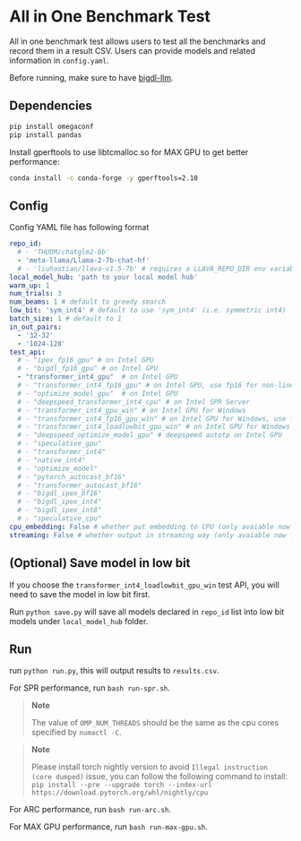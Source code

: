 # All in One Benchmark Test

All in one benchmark test allows users to test all the benchmarks and record them in a result CSV. Users can provide models and related information in `config.yaml`.

Before running, make sure to have [bigdl-llm](../../../README.md).

## Dependencies

```bash
pip install omegaconf
pip install pandas
```

Install gperftools to use libtcmalloc.so for MAX GPU to get better performance:

```bash
conda install -c conda-forge -y gperftools=2.10
```

## Config

Config YAML file has following format

```yaml
repo_id:
  # - 'THUDM/chatglm2-6b'
  - 'meta-llama/Llama-2-7b-chat-hf'
  # - 'liuhaotian/llava-v1.5-7b' # requires a LLAVA_REPO_DIR env variables pointing to the llava dir; added only for gpu win related test_api now
local_model_hub: 'path to your local model hub'
warm_up: 1
num_trials: 3
num_beams: 1 # default to greedy search
low_bit: 'sym_int4' # default to use 'sym_int4' (i.e. symmetric int4)
batch_size: 1 # default to 1
in_out_pairs:
  - '32-32'
  - '1024-128'
test_api:
  # - "ipex_fp16_gpu" # on Intel GPU
  # - "bigdl_fp16_gpu" # on Intel GPU
  - "transformer_int4_gpu"  # on Intel GPU
  # - "transformer_int4_fp16_gpu" # on Intel GPU, use fp16 for non-linear layer
  # - "optimize_model_gpu"  # on Intel GPU
  # - "deepspeed_transformer_int4_cpu" # on Intel SPR Server
  # - "transformer_int4_gpu_win" # on Intel GPU for Windows
  # - "transformer_int4_fp16_gpu_win" # on Intel GPU for Windows, use fp16 for non-linear layer
  # - "transformer_int4_loadlowbit_gpu_win" # on Intel GPU for Windows using load_low_bit API. Please make sure you have used the save.py to save the converted low bit model
  # - "deepspeed_optimize_model_gpu" # deepspeed autotp on Intel GPU
  # - "speculative_gpu"
  # - "transformer_int4"
  # - "native_int4"
  # - "optimize_model"
  # - "pytorch_autocast_bf16"
  # - "transformer_autocast_bf16"
  # - "bigdl_ipex_bf16"
  # - "bigdl_ipex_int4"
  # - "bigdl_ipex_int8"
  # - "speculative_cpu"
cpu_embedding: False # whether put embedding to CPU (only avaiable now for gpu win related test_api)
streaming: False # whether output in streaming way (only avaiable now for gpu win related test_api)


```

## (Optional) Save model in low bit
If you choose the `transformer_int4_loadlowbit_gpu_win` test API, you will need to save the model in low bit first.

Run `python save.py` will save all models declared in `repo_id` list into low bit models under `local_model_hub` folder.

## Run

run `python run.py`, this will output results to `results.csv`.

For SPR performance, run `bash run-spr.sh`.

> **Note**
>
> The value of `OMP_NUM_THREADS` should be the same as the cpu cores specified by `numactl -C`.

> **Note**
>
> Please install torch nightly version to avoid `Illegal instruction (core dumped)` issue, you can follow the following command to install: `pip install --pre --upgrade torch --index-url https://download.pytorch.org/whl/nightly/cpu`

For ARC performance, run `bash run-arc.sh`.

For MAX GPU performance, run `bash run-max-gpu.sh`.

